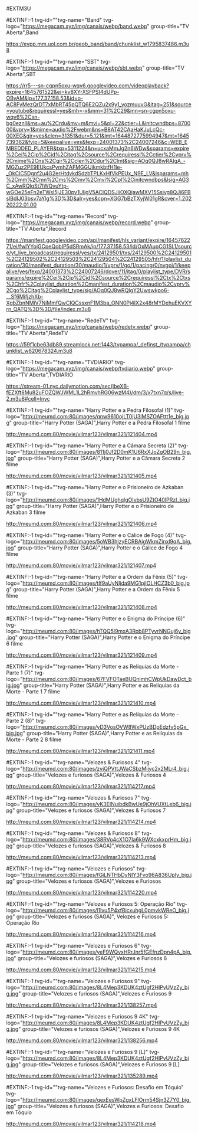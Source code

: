 #EXTM3U

#EXTINF:-1 tvg-id=""tvg-name="Band" tvg-logo="https://megacam.xyz/img/canais/webp/band.webp" group-title="TV Aberta",Band

https://evpp.mm.uol.com.br/geob_band/band/chunklist_w1795837486.m3u8

#EXTINF:-1 tvg-id=""tvg-name="SBT" tvg-logo="https://megacam.xyz/img/canais/webp/sbt.webp" group-title="TV Aberta",SBT

https://rr5---sn-cgpn5oxu-wqv6.googlevideo.com/videoplayback?expire=1645761522&ei=kv8XYrXSFPSI4dUPp-OByAM&ip=177.37.158.53&id=o-AC8FyMezQrDT7xMbRT45pQTQ6E2QZu2x9y1_yozmuuvG&itag=251&source=youtube&requiressl=yes&mh=-x&mm=31%2C29&mn=sn-cgpn5oxu-wqv6%2Csn-bg0eznll&ms=au%2Crdu&mv=m&mvi=5&pl=22&ctier=L&initcwndbps=870000&vprv=1&mime=audio%2Fwebm&ns=B8AT42CAaHaKJuLcQc-00XEG&gir=yes&clen=31351&dur=5.121&lmt=1644872775994947&mt=1645739362&fvip=5&keepalive=yes&fexp=24001373%2C24007246&c=WEB_EMBEDDED_PLAYER&txp=5311224&n=ucxaMmJg2n6WDw&sparams=expire%2Cei%2Cip%2Cid%2Citag%2Csource%2Crequiressl%2Cctier%2Cvprv%2Cmime%2Cns%2Cgir%2Cclen%2Cdur%2Clmt&sig=AOq0QJ8wRAIgA_-MGZuz2PE9EUkcsPymhZAFMGGUikmkbtfH1le-_OkCIC5Dgnf2u4G2erHtdvkdSdzbTPLKxHfVkPEUx_N9E_LV&lsparams=mh%2Cmm%2Cmn%2Cms%2Cmv%2Cmvi%2Cpl%2Cinitcwndbps&lsig=AG3C_xAwRQIgSt7IWQvuYtp-wGOe25eFn2eTWsl5jJE30pv1UligV5ACIQDSJiiOXQjawMXV15Ssivg8QJi6FBslBdIJ03bsv7aYlg%3D%3D&alr=yes&cpn=XGG7bBzTXyjW01gR&cver=1.20220222.01.00

#EXTINF:-1 tvg-id=""tvg-name="Record" tvg-logo="https://megacam.xyz/img/canais/webp/record.webp" group-title="TV Aberta",Record

https://manifest.googlevideo.com/api/manifest/hls_variant/expire/1645762271/ei/fwIYYojGCpeQobIP5dSRmAk/ip/177.37.158.53/id/OxMAupCG1SI.1/source/yt_live_broadcast/requiressl/yes/tx/24129501/txs/24129500%2C24129501%2C24129502%2C24129503%2C24129504%2C24129505/hfr/1/playlist_duration/30/manifest_duration/30/maudio/1/vprv/1/go/1/pacing/0/nvgoi/1/keepalive/yes/fexp/24001373%2C24007246/dover/11/itag/0/playlist_type/DVR/sparams/expire%2Cei%2Cip%2Cid%2Csource%2Crequiressl%2Ctx%2Ctxs%2Chfr%2Cplaylist_duration%2Cmanifest_duration%2Cmaudio%2Cvprv%2Cgo%2Citag%2Cplaylist_type/sig/AOq0QJ8wRQIgY2Uwswkpo6-__Sf6MifjzhXb-XgbZbnNMiV7NiMmfQwCIQCssxnF1M3ba_ONN0Pj4IX2x48rMYDehuEKVXYrn_QATQ%3D%3D/file/index.m3u8

#EXTINF:-1 tvg-id=""tvg-name="RedeTV" tvg-logo="https://megacam.xyz/img/canais/webp/redetv.webp" group-title="TV Aberta",RedeTV

https://59f1cbe63db89.streamlock.net:1443/tvpampa/_definst_/tvpampa/chunklist_w820678324.m3u8

#EXTINF:-1 tvg-id=""tvg-name="TVDIARIO" tvg-logo="https://megacam.xyz/img/canais/webp/tvdiario.webp" group-title="TV Aberta",TVDIARIO

https://stream-01.nyc.dailymotion.com/sec(IbeXB-fEZXft8Mu82uFOZQWJWML1L2hRmvhRG06wzM4)/dm/3/x7txn7q/s/live-2.m3u8#cell=lnyc

#EXTINF:-1 tvg-id=""tvg-name="Harry Potter e a Pedra Filosofal (1)" tvg-logo="http://meumd.com:80/images/qnw9610ojLT0jU3lMSZOAFttt1e_big.jpg" group-title="Harry Potter (SAGA)",Harry Potter e a Pedra Filosofal 1 filme

http://meumd.com:80/movie/vilmar123/vilmar321/121404.mp4

#EXTINF:-1 tvg-id=""tvg-name="Harry Potter e a Câmara Secreta (2)" tvg-logo="http://meumd.com:80/images/811j0Jf2D0mK1U6RxXJoZgOB29n_big.jpg" group-title="Harry Potter (SAGA)",Harry Potter e a Câmara Secreta 2 filme

http://meumd.com:80/movie/vilmar123/vilmar321/121405.mp4

#EXTINF:-1 tvg-id=""tvg-name="Harry Potter e o Prisioneiro de Azkaban (3)" tvg-logo="http://meumd.com:80/images/1HdMUghqlgOIvbsU9ZtO40IPRzl_big.jpg" group-title="Harry Potter (SAGA)",Harry Potter e o Prisioneiro de Azkaban 3 filme

http://meumd.com:80/movie/vilmar123/vilmar321/121406.mp4

#EXTINF:-1 tvg-id=""tvg-name="Harry Potter e o Cálice de Fogo (4)" tvg-logo="http://meumd.com:80/images/5oWB3hjzyECRBAjgWkmZinxl9qA_big.jpg" group-title="Harry Potter (SAGA)",Harry Potter e o Cálice de Fogo 4 filme

http://meumd.com:80/movie/vilmar123/vilmar321/121407.mp4

#EXTINF:-1 tvg-id=""tvg-name="Harry Potter e a Ordem da Fênix (5)" tvg-logo="http://meumd.com:80/images/tIf9aUyNljda9MG1pjlOLHCZ3b0_big.jpg" group-title="Harry Potter (SAGA)",Harry Potter e a Ordem da Fênix 5 filme

http://meumd.com:80/movie/vilmar123/vilmar321/121408.mp4

#EXTINF:-1 tvg-id=""tvg-name="Harry Potter e o Enigma do Príncipe (6)" tvg-logo="http://meumd.com:80/images/hTQQ5l9mxA3Rob8PTyvrNNGuj6y_big.jpg" group-title="Harry Potter (SAGA)",Harry Potter e o Enigma do Príncipe 6 filme

http://meumd.com:80/movie/vilmar123/vilmar321/121409.mp4

#EXTINF:-1 tvg-id=""tvg-name="Harry Potter e as Relíquias da Morte - Parte 1 (7)" tvg-logo="http://meumd.com:80/images/67FVFOTaeBUQnimhCWpUkDawDct_big.jpg" group-title="Harry Potter (SAGA)",Harry Potter e as Relíquias da Morte - Parte 1 7 filme

http://meumd.com:80/movie/vilmar123/vilmar321/121410.mp4

#EXTINF:-1 tvg-id=""tvg-name="Harry Potter e as Relíquias da Morte - Parte 2 (8)" tvg-logo="http://meumd.com:80/images/yD3VosOVW8WxPUzBDpEdzfv5pGx_big.jpg" group-title="Harry Potter (SAGA)",Harry Potter e as Relíquias da Morte - Parte 2 8 filme

http://meumd.com:80/movie/vilmar123/vilmar321/121411.mp4

#EXTINF:-1 tvg-id=""tvg-name="Velozes & Furiosos 4" tvg-logo="http://meumd.com:80/images/zvjQPVttJWaCSbzMijyc2x2MLr4_big.jpg" group-title="Velozes e furiosos (SAGA)",Velozes & Furiosos 4

http://meumd.com:80/movie/vilmar123/vilmar321/114217.mp4

#EXTINF:-1 tvg-id=""tvg-name="Velozes & Furiosos 7" tvg-logo="http://meumd.com:80/images/vK3EINuibdkBwUe9jOhVUXtLeb6_big.jpg" group-title="Velozes e furiosos (SAGA)",Velozes & Furiosos 7

http://meumd.com:80/movie/vilmar123/vilmar321/114214.mp4

#EXTINF:-1 tvg-id=""tvg-name="Velozes & Furiosos 8" tvg-logo="http://meumd.com:80/images/38RVo4cX1O7Ia6k9WXcxkxprHm_big.jpg" group-title="Velozes e furiosos (SAGA)",Velozes & Furiosos 8

http://meumd.com:80/movie/vilmar123/vilmar321/114213.mp4

#EXTINF:-1 tvg-id=""tvg-name="Velozes e Furiosos" tvg-logo="http://meumd.com:80/images/fGiLNTHbDyNIY3Fvo96A836UpIy_big.jpg" group-title="Velozes e furiosos (SAGA)",Velozes e Furiosos

http://meumd.com:80/movie/vilmar123/vilmar321/114220.mp4

#EXTINF:-1 tvg-id=""tvg-name="Velozes e Furiosos 5: Operação Rio" tvg-logo="http://meumd.com:80/images/l1lvu5P4xfBicxuhgL0pmvkWReO_big.jpg" group-title="Velozes e furiosos (SAGA)", Velozes e Furiosos 5: Operação Rio

http://meumd.com:80/movie/vilmar123/vilmar321/114216.mp4

#EXTINF:-1 tvg-id=""tvg-name="Velozes e Furiosos 6" tvg-logo="http://meumd.com:80/images/yeF9WQvxHRrJnr5fGEfnzDpn4pA_big.jpg" group-title="Velozes e furiosos (SAGA)",Velozes e Furiosos 6

http://meumd.com:80/movie/vilmar123/vilmar321/114215.mp4

#EXTINF:-1 tvg-id=""tvg-name="Velozes e Furiosos 9" tvg-logo="http://meumd.com:80/images/8L4Mep3KDUK4ztUgf2HlPvUVzZy_big.jpg" group-title="Velozes e furiosos (SAGA)",Velozes e Furiosos 9

http://meumd.com:80/movie/vilmar123/vilmar321/138257.mp4

#EXTINF:-1 tvg-id=""tvg-name="Velozes e Furiosos 9 4K" tvg-logo="http://meumd.com:80/images/8L4Mep3KDUK4ztUgf2HlPvUVzZy_big.jpg" group-title="Velozes e furiosos (SAGA)",Velozes e Furiosos 9 4K

http://meumd.com:80/movie/vilmar123/vilmar321/138256.mp4

#EXTINF:-1 tvg-id=""tvg-name="Velozes e Furiosos 9 [L]" tvg-logo="http://meumd.com:80/images/8L4Mep3KDUK4ztUgf2HlPvUVzZy_big.jpg" group-title="Velozes e furiosos (SAGA)",Velozes e Furiosos 9 [L]

http://meumd.com:80/movie/vilmar123/vilmar321/135289.mp4

#EXTINF:-1 tvg-id=""tvg-name="Velozes e Furiosos: Desafio em Tóquio" tvg-logo="http://meumd.com:80/images/qexEesWpZgxLFlOrm54Sjn3Z7Y0_big.jpg" group-title="Velozes e furiosos (SAGA)",Velozes e Furiosos: Desafio em Tóquio

http://meumd.com:80/movie/vilmar123/vilmar321/114218.mp4


